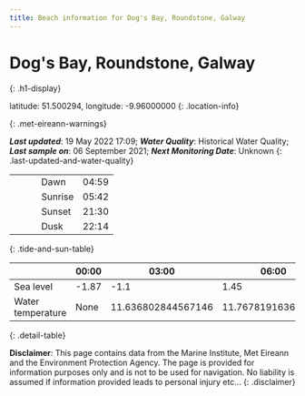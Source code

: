 ```yaml
---
title: Beach information for Dog's Bay, Roundstone, Galway
---
```

# Dog's Bay, Roundstone, Galway 
{: .h1-display}

latitude: 51.500294, longitude: -9.96000000
{: .location-info}


{: .met-eireann-warnings}

___Last updated___: 19 May 2022 17:09; ___Water Quality___: Historical Water Quality;
___Last sample on___: 06 September 2021; ___Next Monitoring Date___: Unknown
{: .last-updated-and-water-quality}

|   |   |   |   |   |
|---|---|---|---|---|
|   |   |   | Dawn  | 04:59 |
|   |   |   | Sunrise  | 05:42 |
|   |   |   | Sunset  | 21:30 |
|   |   |   | Dusk  | 22:14 |
{: .tide-and-sun-table}

<div></div>

| | 00:00 | 03:00 | 06:00 | 09:00 | 12:00 | 15:00 | 18:00 | 21:00 |
|---|---|---|---|---|---|---|---|---|
| Sea level | -1.87 | -1.1 | 1.45 | 1| -1.46 | -1.08 | 1.42 | 1.33 |
| Water temperature | None | 11.636802844567146 | 11.767819163669436 | 11.95105619351787 | 12.01585799890093 | 11.994965744735328 | 12.114675765985268 | 12.167322773148172 |
{: .detail-table}

__Disclaimer__: This page contains data from the Marine Institute,
Met Eireann and the Environment Protection Agency. The page is provided for
information purposes only and is not to be used for navigation. No liability
is assumed if information provided leads to personal injury etc...
{: .disclaimer}